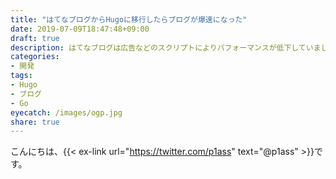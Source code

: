 ```yaml
---
title: "はてなブログからHugoに移行したらブログが爆速になった"
date: 2019-07-09T18:47:48+09:00
draft: true
description: はてなブログは広告などのスクリプトによりパフォーマンスが低下していましたが、Hugoに移行したところブログの読み込み速度がとても速くなりました。
categories:
- 開発
tags:
- Hugo
- ブログ
- Go
eyecatch: /images/ogp.jpg
share: true
---
```


こんにちは、{{< ex-link url="https://twitter.com/p1ass" text="@p1ass" >}}です。  
<!--more-->

